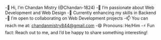 -👋 Hi, I’m Chandan Mistry (@Chandan-1824)
-👀 I’m passionate about Web Development and Web Design
-🌱 Currently enhancing my skills in Backend
-💼 I’m open to collaborating on Web Development projects
-📫 You can reach me at: chandanmistry844@gmail.com
-😄 Pronouns: He/Him
-⚡ Fun fact: Reach out to me, and I’d be happy to share something interesting!


<!---
Chandan-1824/Chandan-1824 is a ✨ special ✨ repository because its `README.md` (this file) appears on your GitHub profile.
You can click the Preview link to take a look at your changes.
--->
